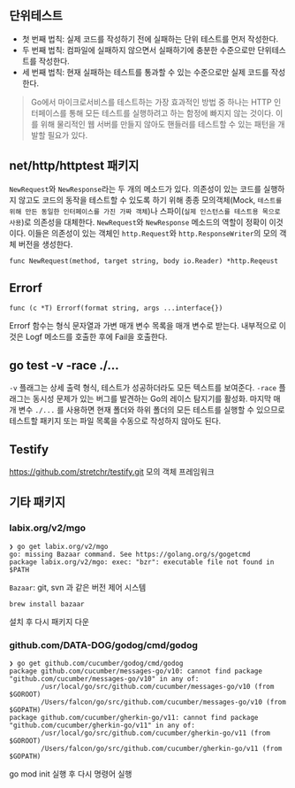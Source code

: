 ## 단위테스트
- 첫 번째 법칙: 실제 코드를 작성하기 전에 실패하는 단위 테스트를 먼저 작성한다.
- 두 번째 법칙: 컴파일에 실패하지 않으면서 실패하기에 충분한 수준으로만 단위테스트를 작성한다.
- 세 번째 법칙: 현재 실패하는 테스트를 통과할 수 있는 수준으로만 실제 코드를 작성한다.

> Go에서 마이크로서비스를 테스트하는 가장 효과적인 방법 중 하나는 HTTP 인터페이스를 통해 모든 테스트를 실행하려고 하는 함정에 빠지지 않는 것이다. 이를 위해 물리적인 웹 서버를 만들지 않아도 핸들러를 테스트할 수 있는 패턴을 개발할 필요가 있다.

## net/http/httptest 패키지
`NewRequest`와 `NewResponse`라는 두 개의 메소드가 있다.
의존성이 있는 코드를 실행하지 않고도 코드의 동작을 테스트할 수 있도록 하기 위해 종종 모의객체(Mock, `테스트를 위해 만든 동일한 인터페이스를 가진 가짜 객체`)나 스파이(`실제 인스턴스를 테스트용 목으로 사용`)로 의존성을 대체한다.
`NewRequest`와 `NewResponse` 메소드의 역할이 정확이 이것이다. 이들은 의존성이 있는 객체인 `http.Request`와 `http.ResponseWriter`의 모의 객체 버전을 생성한다.

```
func NewRequest(method, target string, body io.Reader) *http.Reqeust
```

## Errorf
```
func (c *T) Errorf(format string, args ...interface{})
```
Errorf 함수는 형식 문자열과 가변 매개 변수 목록을 매개 변수로 받는다. 내부적으로 이것은 Logf 메소드를 호출한 후에 Fail을 호출한다.

## go test -v -race ./...
`-v` 플래그는 상세 출력 형식, 테스트가 성공하더라도 모든 텍스트를 보여준다.
`-race` 플래그는 동시성 문제가 있는 버그를 발견하는 Go의 레이스 탐지기를 활성화.
마지막 매개 변수 `./...` 를 사용하면 현재 폴더와 하위 폴더의 모든 테스트를 실행할 수 있으므로 테스트할 패키지 또는 파일 목록을 수동으로 작성하지 않아도 된다.

## Testify
https://github.com/stretchr/testify.git
모의 객체 프레임워크

## 기타 패키지
### labix.org/v2/mgo 
```
❯ go get labix.org/v2/mgo
go: missing Bazaar command. See https://golang.org/s/gogetcmd
package labix.org/v2/mgo: exec: "bzr": executable file not found in $PATH
```

`Bazaar`: git, svn 과 같은 버전 제어 시스템
```
brew install bazaar
```
설치 후 다시 패키지 다운

### github.com/DATA-DOG/godog/cmd/godog
```
❯ go get github.com/cucumber/godog/cmd/godog
package github.com/cucumber/messages-go/v10: cannot find package "github.com/cucumber/messages-go/v10" in any of:
        /usr/local/go/src/github.com/cucumber/messages-go/v10 (from $GOROOT)
        /Users/falcon/go/src/github.com/cucumber/messages-go/v10 (from $GOPATH)
package github.com/cucumber/gherkin-go/v11: cannot find package "github.com/cucumber/gherkin-go/v11" in any of:
        /usr/local/go/src/github.com/cucumber/gherkin-go/v11 (from $GOROOT)
        /Users/falcon/go/src/github.com/cucumber/gherkin-go/v11 (from $GOPATH)
```

go mod init 실행 후 다시 명령어 실행